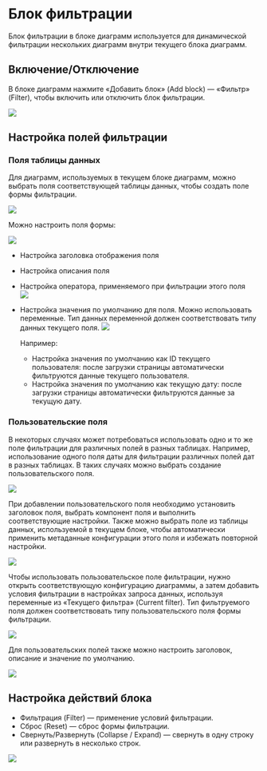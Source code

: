 # Блок фильтрации

Блок фильтрации в блоке диаграмм используется для динамической фильтрации нескольких диаграмм внутри текущего блока диаграмм.

## Включение/Отключение

В блоке диаграмм нажмите «Добавить блок» (Add block) — «Фильтр» (Filter), чтобы включить или отключить блок фильтрации.

![](https://static-docs.nocobase.com/d0e6b116952fa6b719acb0f858b432c3.png)

## Настройка полей фильтрации

### Поля таблицы данных

Для диаграмм, используемых в текущем блоке диаграмм, можно выбрать поля соответствующей таблицы данных, чтобы создать поле формы фильтрации.

![](https://static-docs.nocobase.com/e2ef150e9beb8c78004d9049a7536219.png)

Можно настроить поля формы:

![](https://static-docs.nocobase.com/215f0b996e69bf2d5b99746e6d521c3d.png)

- Настройка заголовка отображения поля
- Настройка описания поля
- Настройка оператора, применяемого при фильтрации этого поля  
  ![](https://static-docs.nocobase.com/d6a593a330d27da4ea78124dfdb8450d.png)

- Настройка значения по умолчанию для поля. Можно использовать переменные. Тип данных переменной должен соответствовать типу данных текущего поля.
  ![](https://static-docs.nocobase.com/37dee4008f3283db24d491fb8f0404fa.png)

  Например:

  - Настройка значения по умолчанию как ID текущего пользователя: после загрузки страницы автоматически фильтруются данные текущего пользователя.
  - Настройка значения по умолчанию как текущую дату: после загрузки страницы автоматически фильтруются данные за текущую дату.

### Пользовательские поля

В некоторых случаях может потребоваться использовать одно и то же поле фильтрации для различных полей в разных таблицах. Например, использование одного поля даты для фильтрации различных полей дат в разных таблицах. В таких случаях можно выбрать создание пользовательского поля.

![](https://static-docs.nocobase.com/87544594246453d175ef265030c0801a.png)

При добавлении пользовательского поля необходимо установить заголовок поля, выбрать компонент поля и выполнить соответствующие настройки. Также можно выбрать поле из таблицы данных, используемой в текущем блоке, чтобы автоматически применить метаданные конфигурации этого поля и избежать повторной настройки.

![](https://static-docs.nocobase.com/ef09136d674d4b7356e819350bcac804.png)

Чтобы использовать пользовательское поле фильтрации, нужно открыть соответствующую конфигурацию диаграммы, а затем добавить условия фильтрации в настройках запроса данных, используя переменные из «Текущего фильтра» (Current filter). Тип фильтруемого поля должен соответствовать типу пользовательского поля формы фильтрации.

![](https://static-docs.nocobase.com/f9f2487c4da4b2024af1556743beab6c.png)

Для пользовательских полей также можно настроить заголовок, описание и значение по умолчанию.

![](https://static-docs.nocobase.com/4a8feb12404f5cc5e74d589263307e5a.png)

## Настройка действий блока

- Фильтрация (Filter) — применение условий фильтрации.
- Сброс (Reset) — сброс формы фильтрации.
- Свернуть/Развернуть (Collapse / Expand) — свернуть в одну строку или развернуть в несколько строк.

![](https://static-docs.nocobase.com/8619ac90fa045b3a9c6d6610f7be1a81.png)